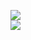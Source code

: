 [![](https://img.shields.io/badge/Made%20With-Github%20Spray-lightgrey.svg?style=for-the-badge&logo=github)](https://github.com/Annihil/github-spray#1281)  
[![](https://i.imgur.com/2DrTn0Z.gif)](https://github.com/Annihil/github-spray)